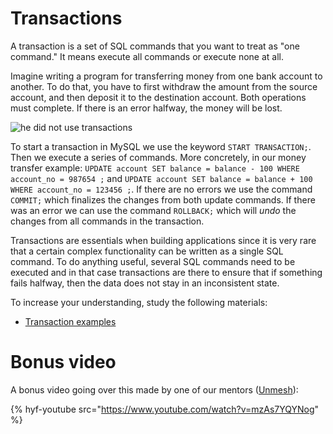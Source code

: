 # Transactions

A transaction is a set of SQL commands that you want to treat as "one command." It means execute all commands or execute none at all.

Imagine writing a program for transferring money from one bank account to another. To do that, you have to first withdraw the amount from the source account, and then deposit it to the destination account. Both operations must complete. If there is an error halfway, the money will be lost.

![he did not use transactions](https://i.imgflip.com/3hkxnl.jpg)

To start a transaction in MySQL we use the keyword `START TRANSACTION;`. Then we execute a series of commands. More concretely, in our money transfer example: `UPDATE account SET balance = balance - 100 WHERE account_no = 987654 ;` and `UPDATE account SET balance = balance + 100 WHERE account_no = 123456 ;`. If there are no errors we use the command `COMMIT;` which finalizes the changes from both update commands. If there was an error we can use the command `ROLLBACK;` which will _undo_ the changes from all commands in the transaction.

Transactions are essentials when building applications since it is very rare that a certain complex functionality can be written as a single SQL command. To do anything useful, several SQL commands need to be executed and in that case transactions are there to ensure that if something fails halfway, then the data does not stay in an inconsistent state.

To increase your understanding, study the following materials:

- [Transaction examples](https://www.mysqltutorial.org/mysql-transaction.aspx)

# Bonus video

A bonus video going over this made by one of our mentors ([Unmesh](https://github.com/unmeshvrije)):

{% hyf-youtube src="https://www.youtube.com/watch?v=mzAs7YQYNog" %}
